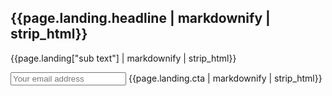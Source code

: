 <section class="home-hero header-bg"> <!--HOME HERO-->
  <h1 class="handdrawn main-header">{{page.landing.headline | markdownify | strip_html}}</h1>
  <div class="container">
  <div class="col-xs-12 col-sm-8 col-sm-offset-2">
    <p>{{page.landing["sub text"] | markdownify | strip_html}}</p>
    <form id="landing-form">
      <input type="email" name="email" placeholder="Your email address" required>
      <a class="btn btn-red" onclick="$('#landing-form').submit()" style="max-width: none !important"><span>{{page.landing.cta | markdownify | strip_html}}</span></a>
      <input type="submit" style="position: absolute; left: -2000px">
      <div class="validation"></div>
    </form>
  </div>
  </div>
</section>

